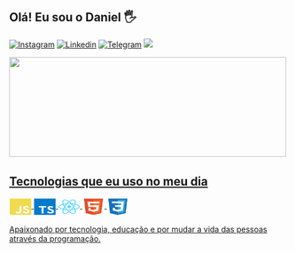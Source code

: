 ## Olá! Eu sou o Daniel 🖐️

[![Instagram](https://img.shields.io/badge/Instagram-E4405F?style=for-the-badge&logo=instagram&logoColor=white)](https://www.instagram.com/_danielspi/)
[![Linkedin](https://img.shields.io/badge/LinkedIn-0077B5?style=for-the-badge&logo=linkedin&logoColor=white)](https://www.linkedin.com/in/danielrpi-dev/)
[![Telegram](https://img.shields.io/badge/Telegram-2CA5E0?style=for-the-badge&logo=telegram&logoColor=white)](https://instagram.com/sujeitoprogramador)
<a href = "mailto:danielrpi.dev@gmail.com"><img src="https://img.shields.io/badge/-Gmail-%23333?style=for-the-badge&logo=gmail&logoColor=white" target="_blank"></a>

<div>
    <a href="https://github.com/devdanielrpi">
    <img width="500em" height="180em" src="https://github-readme-stats.vercel.app/api?username=devdanielrpi&show_icons=true&theme=dracula&include_all_commits=true&count_private=true"/>
 

## Tecnologias que eu uso no meu dia
<div style="display: inline_block">
  <img align="center" alt="Danielrpi-Js" height="30" width="40" src="https://raw.githubusercontent.com/devicons/devicon/master/icons/javascript/javascript-plain.svg">
  <img align="center" alt="Danielrpi-Ts" height="30" width="40" src="https://raw.githubusercontent.com/devicons/devicon/master/icons/typescript/typescript-plain.svg">
  <img align="center" alt="Danielrpi-React" height="30" width="40" src="https://raw.githubusercontent.com/devicons/devicon/master/icons/react/react-original.svg">
  <img align="center" alt="Danielrpi-HTML" height="30" width="40" src="https://raw.githubusercontent.com/devicons/devicon/master/icons/html5/html5-original.svg">
  <img align="center" alt="Danielrpi-CSS" height="30" width="40" src="https://raw.githubusercontent.com/devicons/devicon/master/icons/css3/css3-original.svg">

 
  
</div>
<br>
Apaixonado por tecnologia, educação e por mudar a vida das pessoas através da programação.
